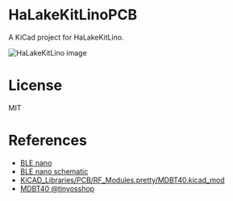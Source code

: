 # HaLakeKitLinoPCB
A KiCad project for HaLakeKitLino.

![HaLakeKitLino image](/kicad/docs/halakekit_lino_front.png)

# License
MIT

# References
- [BLE nano](http://redbearlab.com/blenano/)
- [BLE nano schematic](https://github.com/RedBearLab/BLENano/tree/master/PCB)
- [KiCAD_Libraries/PCB/RF_Modules.pretty/MDBT40.kicad_mod](https://github.com/CascoLogix/KiCAD_Libraries/blob/master/PCB/RF_Modules.pretty/MDBT40.kicad_mod)
- [MDBT40 @tinyosshop](http://www.tinyosshop.com/index.php?route=product/product&product_id=970)